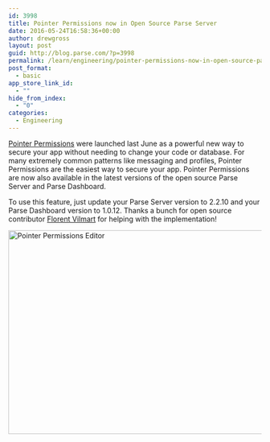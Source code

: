 ```yaml
---
id: 3998
title: Pointer Permissions now in Open Source Parse Server
date: 2016-05-24T16:58:36+00:00
author: drewgross
layout: post
guid: http://blog.parse.com/?p=3998
permalink: /learn/engineering/pointer-permissions-now-in-open-source-parse-server/
post_format:
  - basic
app_store_link_id:
  - ""
hide_from_index:
  - "0"
categories:
  - Engineering
---
```

<a href="http://blog.parse.com/learn/secure-your-app-from-the-data-browser-with-pointer-permissions/" target="_blank">Pointer Permissions</a> were launched last June as a powerful new way to secure your app without needing to change your code or database. For many extremely common patterns like messaging and profiles, Pointer Permissions are the easiest way to secure your app. Pointer Permissions are now also available in the latest versions of the open source Parse Server and Parse Dashboard. 

To use this feature, just update your Parse Server version to 2.2.10 and your Parse Dashboard version to 1.0.12. Thanks a bunch for open source contributor <a href="https://github.com/flovilmart" target="_blank">Florent Vilmart</a> for helping with the implementation!

<img src="{{ site.url }}/assets/wp-content/uploads/2016/05/image.png" alt="Pointer Permissions Editor" width="597" height="405" class="alignnone size-full wp-image-3999" srcset="{{ site.url }}/assets/wp-content/uploads/2016/05/image.png 597w, {{ site.url }}/assets/wp-content/uploads/2016/05/image-300x204.png 300w" sizes="(max-width: 597px) 100vw, 597px" />